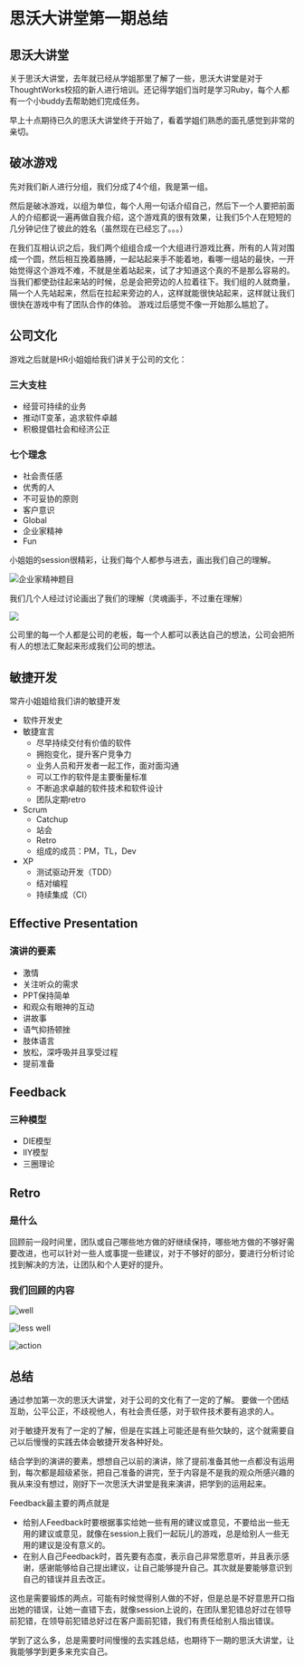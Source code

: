 # 思沃大讲堂第一期总结

## 思沃大讲堂

关于思沃大讲堂，去年就已经从学姐那里了解了一些，思沃大讲堂是对于ThoughtWorks校招的新人进行培训。还记得学姐们当时是学习Ruby，每个人都有一个小buddy去帮助她们完成任务。

早上十点期待已久的思沃大讲堂终于开始了，看着学姐们熟悉的面孔感觉到非常的亲切。

## 破冰游戏

先对我们新人进行分组，我们分成了4个组，我是第一组。

然后是破冰游戏，以组为单位，每个人用一句话介绍自己，然后下一个人要把前面人的介绍都说一遍再做自我介绍，这个游戏真的很有效果，让我们5个人在短短的几分钟记住了彼此的姓名（虽然现在已经忘了。。。）

在我们互相认识之后，我们两个组组合成一个大组进行游戏比赛，所有的人背对围成一个圆，然后相互挽着胳膊，一起站起来手不能着地，看哪一组站的最快，一开始觉得这个游戏不难，不就是坐着站起来，试了才知道这个真的不是那么容易的。当我们都使劲往起来站的时候，总是会把旁边的人拉着往下。我们组的人就商量，隔一个人先站起来，然后在拉起来旁边的人，这样就能很快站起来，这样就让我们很快在游戏中有了团队合作的体验。
游戏过后感觉不像一开始那么尴尬了。

## 公司文化

游戏之后就是HR小姐姐给我们讲关于公司的文化：

### 三大支柱

- 经营可持续的业务
- 推动IT变革，追求软件卓越
- 积极提倡社会和经济公正

### 七个理念

- 社会责任感
- 优秀的人
- 不可妥协的原则
- 客户意识
- Global
- 企业家精神
- Fun

小姐姐的session很精彩，让我们每个人都参与进去，画出我们自己的理解。

![企业家精神题目](https://github.com/zhangtiantian10/tws-summary/raw/master/images/answer.jpg)

我们几个人经过讨论画出了我们的理解（灵魂画手，不过重在理解）

![](https://github.com/zhangtiantian10/tws-summary/raw/master/images/draw.jpg)

公司里的每一个人都是公司的老板，每一个人都可以表达自己的想法，公司会把所有人的想法汇聚起来形成我们公司的想法。

## 敏捷开发

常卉小姐姐给我们讲的敏捷开发

- 软件开发史
- 敏捷宣言
  - 尽早持续交付有价值的软件
  - 拥抱变化，提升客户竞争力
  - 业务人员和开发者一起工作，面对面沟通
  - 可以工作的软件是主要衡量标准
  - 不断追求卓越的软件技术和软件设计
  - 团队定期retro
- Scrum
  - Catchup
  - 站会
  - Retro
  - 组成的成员：PM，TL，Dev
- XP
  - 测试驱动开发（TDD）
  - 结对编程
  - 持续集成（CI）
    
## Effective Presentation

### 演讲的要素

- 激情
- 关注听众的需求
- PPT保持简单
- 和观众有眼神的互动
- 讲故事
- 语气抑扬顿挫
- 肢体语言
- 放松，深呼吸并且享受过程
- 提前准备

## Feedback

### 三种模型

- DIE模型
- IIY模型
- 三圈理论

## Retro

### 是什么

回顾前一段时间里，团队或自己哪些地方做的好继续保持，哪些地方做的不够好需要改进，也可以针对一些人或事提一些建议，对于不够好的部分，要进行分析讨论找到解决的方法，让团队和个人更好的提升。

### 我们回顾的内容

![well](https://github.com/zhangtiantian10/tws-summary/raw/master/images/well.jpg)

![less well](https://github.com/zhangtiantian10/tws-summary/raw/master/images/less-well.jpg)

![action](https://github.com/zhangtiantian10/tws-summary/raw/master/images/action.jpg)

## 总结

通过参加第一次的思沃大讲堂，对于公司的文化有了一定的了解。
要做一个团结互助，公平公正，不歧视他人，有社会责任感，对于软件技术要有追求的人。

对于敏捷开发有了一定的了解，但是在实践上可能还是有些欠缺的，这个就需要自己以后慢慢的实践去体会敏捷开发各种好处。

结合学到的演讲的要素，想想自己以前的演讲，除了提前准备其他一点都没有运用到，每次都是超级紧张，把自己准备的讲完，至于内容是不是我的观众所感兴趣的我从来没有想过，刚好下一次思沃大讲堂是我来演讲，把学到的运用起来。

Feedback最主要的两点就是

- 给别人Feedback时要根据事实给她一些有用的建议或意见，不要给出一些无用的建议或意见，就像在session上我们一起玩儿的游戏，总是给别人一些无用的建议是没有意义的。
- 在别人自己Feedback时，首先要有态度，表示自己非常愿意听，并且表示感谢，感谢能够给自己提出建议，让自己能够提升自己。其次就是要能够意识到自己的错误并且去改正。

这也是需要锻炼的两点，可能有时候觉得别人做的不好，但是总是不好意思开口指出她的错误，让她一直错下去，就像session上说的，在团队里犯错总好过在领导前犯错，在领导前犯错总好过在客户面前犯错，我们有责任给别人指出错误。

学到了这么多，总是需要时间慢慢的去实践总结，也期待下一期的思沃大讲堂，让我能够学到更多来充实自己。



